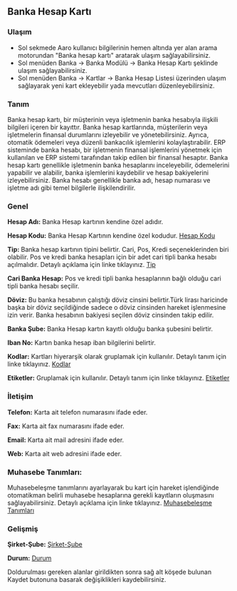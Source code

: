 
## Banka Hesap Kartı

### Ulaşım

- Sol sekmede Aaro kullanıcı bilgilerinin hemen altında yer alan arama motorundan "Banka hesap kartı" aratarak ulaşım sağlayabilirsiniz.
- Sol menüden Banka -> Banka Modülü -> Banka Hesap Kartı şeklinde ulaşım sağlayabilirsiniz. 
- Sol menüden Banka -> Kartlar -> Banka Hesap Listesi üzerinden ulaşım sağlayarak yeni kart ekleyebilir yada mevcutları düzenleyebilirsiniz.

### Tanım

Banka hesap kartı, bir müşterinin veya işletmenin banka hesabıyla ilişkili bilgileri içeren bir kayıttır. 
Banka hesap kartlarında, müşterilerin veya işletmelerin finansal durumlarını izleyebilir ve yönetebilirsiniz.
Ayrıca, otomatik ödemeleri veya düzenli bankacılık işlemlerini kolaylaştırabilir.
ERP sisteminde banka hesabı, bir işletmenin finansal işlemlerini yönetmek için kullanılan ve ERP sistemi tarafından takip edilen bir finansal hesaptır. 
Banka hesap kartı genellikle işletmenin banka hesaplarını inceleyebilir, ödemelerini yapabilir ve alabilir, banka işlemlerini kaydebilir ve hesap bakiyelerini izleyebilirsiniz.
Banka hesabı genellikle banka adı, hesap numarası ve işletme adı gibi temel bilgilerle ilişkilendirilir.

### Genel

**Hesap Adı:** Banka Hesap kartının kendine özel adıdır.

**Hesap Kodu:** Banka Hesap Kartının kendine özel kodudur. [Hesap Kodu](/TemelOzellikler/KartKodu.md "Kart Kodu")

**Tip:** Banka hesap kartının tipini belirtir. Cari, Pos, Kredi seçeneklerinden biri olabilir. Pos ve kredi banka hesapları için bir adet cari tipli banka hesabı açılmalıdır.
	Detaylı açıklama için linke tıklayınız. [Tip](/Detaylar/BankaHesapTip.md "Tip")

**Cari Banka Hesap:** Pos ve kredi tipli banka hesaplarının bağlı olduğu cari tipli banka hesabı seçilir.

**Döviz:** Bu banka hesabının çalıştığı döviz cinsini belirtir.Türk lirası haricinde başka bir döviz seçildiğinde sadece o döviz cinsinden hareket işlenmesine izin verir. 
Banka hesabının bakiyesi seçilen döviz cinsinden takip edilir.

**Banka Şube:** Banka Hesap kartın kayıtlı olduğu banka şubesini belirtir.

**Iban No:** Kartın banka hesap iban bilgilerini belirtir.

**Kodlar:** Kartları hiyerarşik olarak gruplamak için kullanılır. Detaylı tanım için linke tıklayınız. [Kodlar](/TemelOzellikler/Kodlar.md "Kodlar")

**Etiketler:** Gruplamak için kullanılır. Detaylı tanım için linke tıklayınız. [Etiketler](/TemelOzellikler/Etiketler.md "Etiketler")

### İletişim

**Telefon:** Karta ait telefon numarasını ifade eder.

**Fax:** Karta ait fax numarasını ifade eder.

**Email:** Karta ait mail adresini ifade eder.

**Web:** Karta ait web adresini ifade eder.

### Muhasebe Tanımları:

Muhasebeleşme tanımlarını ayarlayarak bu kart için hareket işlendiğinde otomatikman belirli muhasebe hesaplarına gerekli kayıtların oluşmasını sağlayabilirsiniz.
	Detaylı açıklama için linke tıklayınız. [Muhasebeleşme Tanımları](/TemelOzellikler/MuhasebelesmeTanimlari.md "Muhasebeleşme Tanımları")

### Gelişmiş

**Şirket-Şube:** [Şirket-Şube](/TemelOzellikler/SirketSubeKart.md "Şirket-Şube")

**Durum:** [Durum](/TemelOzellikler/Durum.md "Durum")

Doldurulması gereken alanlar girildikten sonra sağ alt köşede bulunan Kaydet butonuna basarak değişiklikleri kaydebilirsiniz.
